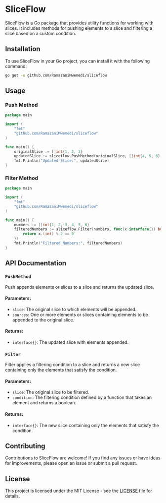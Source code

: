 # SliceFlow

SliceFlow is a Go package that provides utility functions for working with slices. It includes methods for pushing elements to a slice and filtering a slice based on a custom condition.

## Installation

To use SliceFlow in your Go project, you can install it with the following command:

```bash
go get -u github.com/RamazaniMwemedi/sliceflow
```

## Usage

### Push Method

```go
package main

import (
	"fmt"
	"github.com/RamazaniMwemedi/sliceflow"
)

func main() {
	originalSlice := []int{1, 2, 3}
	updatedSlice := sliceflow.PushMethod(originalSlice, []int{4, 5, 6}, 7, 8, 9)
	fmt.Println("Updated Slice:", updatedSlice)
}
```

### Filter Method

```go
package main

import (
	"fmt"
	"github.com/RamazaniMwemedi/sliceflow"
)

func main() {
	numbers := []int{1, 2, 3, 4, 5, 6}
	filteredNumbers := sliceflow.Filter(numbers, func(x interface{}) bool {
		return x.(int) % 2 == 0
	})
	fmt.Println("Filtered Numbers:", filteredNumbers)
}
```

## API Documentation

### `PushMethod`

Push appends elements or slices to a slice and returns the updated slice.

#### Parameters:

- `slice`: The original slice to which elements will be appended.
- `sources`: One or more elements or slices containing elements to be appended to the original slice.

#### Returns:

- `interface{}`: The updated slice with elements appended.

### `Filter`

Filter applies a filtering condition to a slice and returns a new slice containing only the elements that satisfy the condition.

#### Parameters:

- `slice`: The original slice to be filtered.
- `condition`: The filtering condition defined by a function that takes an element and returns a boolean.

#### Returns:

- `interface{}`: The new slice containing only the elements that satisfy the condition.

## Contributing

Contributions to SliceFlow are welcome! If you find any issues or have ideas for improvements, please open an issue or submit a pull request.

## License

This project is licensed under the MIT License - see the [LICENSE](LICENSE) file for details.
